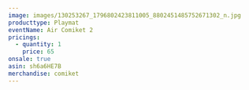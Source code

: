 ```yaml
---
image: images/130253267_1796802423811005_8802451485752671302_n.jpg
producttype: Playmat
eventName: Air Comiket 2
pricings:
  - quantity: 1
    price: 65
onsale: true
asin: sh6a6HE7B
merchandise: comiket
---
```

